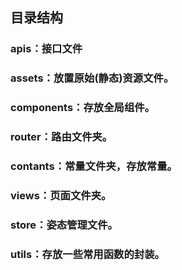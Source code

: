## 目录结构 

### apis：接口文件

### assets：放置原始(静态)资源文件。

### components：存放全局组件。

### router：路由文件夹。

### contants：常量文件夹，存放常量。

### views：页面文件夹。

### store：姿态管理文件。

### utils：存放一些常用函数的封装。